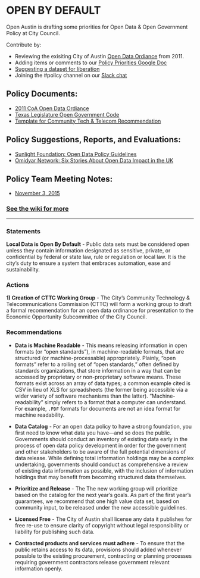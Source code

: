 # OPEN BY DEFAULT 

Open Austin is drafting some priorities for Open Data & Open Government Policy at City Council.

Contribute by: 
  - Reviewing the exisiting City of Austin [Open Data Ordiance](http://www.ci.austin.tx.us/edims/document.cfm?id=161941) from 2011.
  - Adding items or comments to our [Policy Priorities Google Doc](http://tinyurl.com/oa-policy-priorities)
  - [Suggesting a dataset for liberation](https://github.com/open-austin/liberate-the-data/)
  - Joining the #policy channel on our [Slack chat](http://slack.open-austin.org/)
  
## Policy Documents: 

- [2011 CoA Open Data Ordiance](http://www.ci.austin.tx.us/edims/document.cfm?id=161941)
- [Texas Legislature Open Government Code](http://www.statutes.legis.state.tx.us/Docs/GV/htm/GV.552.htm)
- [Template for Community Tech & Telecom Recommendation](https://github.com/open-austin/open-by-default/blob/master/formal-recommendation-template.md)

## Policy Suggestions, Reports, and Evaluations:
- [Sunlight Foundation: Open Data Policy Guidelines](http://sunlightfoundation.com/opendataguidelines/)
- [Omidyar Network: Six Stories About Open Data Impact in the UK](https://www.omidyar.com/sites/default/files/file_archive/insights/Open%20Data_Six%20Stories%20About%20Impact%20in%20the%20UK/OpenData_CaseStudies_Report_complete_DIGITAL_102715.pdf)

## Policy Team Meeting Notes:

- [November 3, 2015](https://github.com/open-austin/open-by-default/wiki/Notes-from-3-Nov)

### [See the wiki for more](https://github.com/open-austin/open-by-default/wiki)

---

### Statements

**Local Data is Open By Default** - Public data sets must be considered open unless they contain information designated as sensitive, private, or confidential by federal or state law, rule or regulation or local law. It is the city’s duty to ensure a system that embraces automation, ease and sustainability.

### Actions

**1) Creation of CTTC Working Group** - The City’s Community Technology & Telecommunications Commission (CTTC) will form a working group to draft a formal recommendation for an open data ordinance for presentation to the Economic Opportunity Subcommittee of the City Council. 

### Recommendations
  
  -  **Data is Machine Readable** - This means releasing information in open formats (or “open standards”), in machine-readable formats, that are structured (or machine-processable) appropriately. Plainly, “open formats” refer to a rolling set of “open standards,” often defined by standards organizations, that store information in a way that can be accessed by proprietary or non-proprietary software means. These formats exist across an array of data types; a common example cited is CSV in lieu of XLS for spreadsheets (the former being accessible via a wider variety of software mechanisms than the latter). “Machine-readability” simply refers to a format that a computer can understand. For example, `.PDF` formats for documents are not an idea format for machine readability. 

  - **Data Catalog** - For an open data policy to have a strong foundation, you first need to know what data you have—and so does the public. Governments should conduct an inventory of existing data early in the process of open data policy development in order for the government and other stakeholders to be aware of the full potential dimensions of data release. While defining total information holdings may be a complex undertaking, governments should conduct as comprehensive a review of existing data information as possible, with the inclusion of information holdings that may benefit from becoming structured data themselves. 

  - **Prioritize and Release** - The The new working group will prioritize based on the catalog for the next year’s goals. As part of the first year’s guarantees, we recommend that one high value data set, based on community input, to be released under the new accessible guidelines.

  - **Licensed Free** - The City of Austin shall license any data it publishes for free re-use to ensure clarity of copyright without legal responsibility or liability for publishing such data.

  - **Contracted products and services must adhere** - To ensure that the public retains access to its data, provisions should added whenever possible to the existing procurement, contracting or planning processes requiring government contractors release government relevant information openly.

